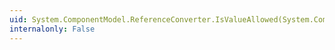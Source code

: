 ```yaml
---
uid: System.ComponentModel.ReferenceConverter.IsValueAllowed(System.ComponentModel.ITypeDescriptorContext,System.Object)
internalonly: False
---
```


